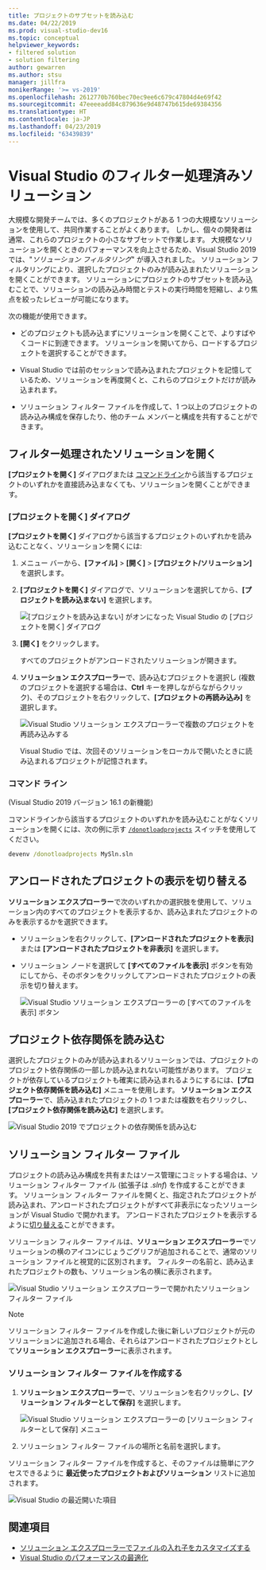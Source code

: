 ```yaml
---
title: プロジェクトのサブセットを読み込む
ms.date: 04/22/2019
ms.prod: visual-studio-dev16
ms.topic: conceptual
helpviewer_keywords:
- filtered solution
- solution filtering
author: gewarren
ms.author: stsu
manager: jillfra
monikerRange: '>= vs-2019'
ms.openlocfilehash: 2612770b760bec70ec9ee6c679c47804d4e69f42
ms.sourcegitcommit: 47eeeeadd84c879636e9d48747b615de69384356
ms.translationtype: HT
ms.contentlocale: ja-JP
ms.lasthandoff: 04/23/2019
ms.locfileid: "63439839"
---
```

# <a name="filtered-solutions-in-visual-studio"></a>Visual Studio のフィルター処理済みソリューション

大規模な開発チームでは、多くのプロジェクトがある 1 つの大規模なソリューションを使用して、共同作業することがよくあります。 しかし、個々の開発者は通常、これらのプロジェクトの小さなサブセットで作業します。 大規模なソリューションを開くときのパフォーマンスを向上させるため、Visual Studio 2019 では、"*ソリューション フィルタリング*" が導入されました。 ソリューション フィルタリングにより、選択したプロジェクトのみが読み込まれたソリューションを開くことができます。 ソリューションにプロジェクトのサブセットを読み込むことで、ソリューションの読み込み時間とテストの実行時間を短縮し、より焦点を絞ったレビューが可能になります。

次の機能が使用できます。

- どのプロジェクトも読み込まずにソリューションを開くことで、よりすばやくコードに到達できます。 ソリューションを開いてから、ロードするプロジェクトを選択することができます。

- Visual Studio では前のセッションで読み込まれたプロジェクトを記憶しているため、ソリューションを再度開くと、これらのプロジェクトだけが読み込まれます。

- ソリューション フィルター ファイルを作成して、1 つ以上のプロジェクトの読み込み構成を保存したり、他のチーム メンバーと構成を共有することができます。

## <a name="open-a-filtered-solution"></a>フィルター処理されたソリューションを開く

**[プロジェクトを開く]** ダイアログまたは [コマンドライン](#command-line)から該当するプロジェクトのいずれかを直接読み込まなくても、ソリューションを開くことができます。

### <a name="open-project-dialog"></a>[プロジェクトを開く] ダイアログ

**[プロジェクトを開く]** ダイアログから該当するプロジェクトのいずれかを読み込むことなく、ソリューションを開くには: 

1. メニュー バーから、**[ファイル]** > **[開く]** > **[プロジェクト/ソリューション]** を選択します。

2. **[プロジェクトを開く]** ダイアログで、ソリューションを選択してから、**[プロジェクトを読み込まない]** を選択します。

   ![[プロジェクトを読み込まない] がオンになった Visual Studio の [プロジェクトを開く] ダイアログ](media/filtered-solutions/do-not-load-projects.png)

3. **[開く]** をクリックします。

   すべてのプロジェクトがアンロードされたソリューションが開きます。

4. **ソリューション エクスプローラー**で、読み込むプロジェクトを選択し (複数のプロジェクトを選択する場合は、**Ctrl** キーを押しながらながらクリック)、そのプロジェクトを右クリックして、**[プロジェクトの再読み込み]** を選択します。

   ![Visual Studio ソリューション エクスプローラーで複数のプロジェクトを再読み込みする](media/filtered-solutions/reload-project.png)

   Visual Studio では、次回そのソリューションをローカルで開いたときに読み込まれるプロジェクトが記憶されます。

### <a name="command-line"></a>コマンド ライン

(Visual Studio 2019 バージョン 16.1 の新機能)

コマンドラインから該当するプロジェクトのいずれかを読み込むことがなくソリューションを開くには、次の例に示す [`/donotloadprojects`](../ide/reference/donotloadprojects-devenv-exe.md) スイッチを使用してください。

```cmd
devenv /donotloadprojects MySln.sln
```

## <a name="toggle-unloaded-project-visibility"></a>アンロードされたプロジェクトの表示を切り替える

**ソリューション エクスプローラー**で次のいずれかの選択肢を使用して、ソリューション内のすべてのプロジェクトを表示するか、読み込まれたプロジェクトのみを表示するかを選択できます。

- ソリューションを右クリックして、**[アンロードされたプロジェクトを表示]** または **[アンロードされたプロジェクトを非表示]** を選択します。

- ソリューション ノードを選択して **[すべてのファイルを表示]** ボタンを有効にしてから、そのボタンをクリックしてアンロードされたプロジェクトの表示を切り替えます。

   ![Visual Studio ソリューション エクスプローラーの [すべてのファイルを表示] ボタン](media/filtered-solutions/show-all-files.PNG)

## <a name="load-project-dependencies"></a>プロジェクト依存関係を読み込む

選択したプロジェクトのみが読み込まれるソリューションでは、プロジェクトのプロジェクト依存関係の一部しか読み込まれない可能性があります。 プロジェクトが依存しているプロジェクトも確実に読み込まれるようにするには、**[プロジェクト依存関係を読み込む]** メニューを使用します。 **ソリューション エクスプローラー**で、読み込まれたプロジェクトの 1 つまたは複数を右クリックし、**[プロジェクト依存関係を読み込む]** を選択します。

![Visual Studio 2019 でプロジェクトの依存関係を読み込む](media/filtered-solutions/load-project-dependencies.png)

## <a name="solution-filter-files"></a>ソリューション フィルター ファイル

プロジェクトの読み込み構成を共有またはソース管理にコミットする場合は、ソリューション フィルター ファイル (拡張子は *.slnf*) を作成することができます。 ソリューション フィルター ファイルを開くと、指定されたプロジェクトが読み込まれ、アンロードされたプロジェクトがすべて非表示になったソリューションが Visual Studio で開かれます。 アンロードされたプロジェクトを表示するように[切り替える](#toggle-unloaded-project-visibility)ことができます。

ソリューション フィルター ファイルは、**ソリューション エクスプローラー**でソリューションの横のアイコンにじょうごグリフが追加されることで、通常のソリューション ファイルと視覚的に区別されます。 フィルターの名前と、読み込まれたプロジェクトの数も、ソリューション名の横に表示されます。

![Visual Studio ソリューション エクスプローラーで開かれたソリューション フィルター ファイル](media/filtered-solutions/solution-filter.PNG)

> [!NOTE]
> ソリューション フィルター ファイルを作成した後に新しいプロジェクトが元のソリューションに追加される場合、それらはアンロードされたプロジェクトとして**ソリューション エクスプローラー**に表示されます。

### <a name="create-a-solution-filter-file"></a>ソリューション フィルター ファイルを作成する

1. **ソリューション エクスプローラー**で、ソリューションを右クリックし、**[ソリューション フィルターとして保存]** を選択します。

   ![Visual Studio ソリューション エクスプローラーの [ソリューション フィルターとして保存] メニュー](media/filtered-solutions/save-as-solution-filter.png)

2. ソリューション フィルター ファイルの場所と名前を選択します。

ソリューション フィルター ファイルを作成すると、そのファイルは簡単にアクセスできるように **最近使ったプロジェクトおよびソリューション** リストに追加されます。

![Visual Studio の最近開いた項目](media/filtered-solutions/open-recent.png)

## <a name="see-also"></a>関連項目

- [ソリューション エクスプローラーでファイルの入れ子をカスタマイズする](file-nesting-solution-explorer.md)
- [Visual Studio のパフォーマンスの最適化](optimize-visual-studio-performance.md)
